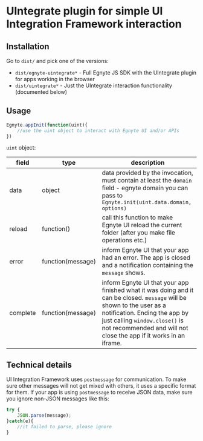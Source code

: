 # UIntegrate plugin for simple UI Integration Framework interaction

## Installation

Go to `dist/` and pick one of the versions:

- `dist/egnyte-uintegrate*` - Full Egnyte JS SDK with the UIntegrate plugin for apps working in the browser
- `dist/uintegrate*` - Just the UIntegrate interaction functionality (documented below)

## Usage

```javascript
Egnyte.appInit(function(uint){
    //use the uint object to interact with Egnyte UI and/or APIs
})
```

`uint` object:


field | type | description
 --- | --- | ---
data| object | data provided by the invocation, must contain at least the `domain` field - egnyte domain you can pass to `Egnyte.init(uint.data.domain, options)`
reload | function() | call this function to make Egnyte UI reload the current folder (after you make file operations etc.)
error | function(message) | inform Egnyte UI that your app had an error. The app is closed and a notification containing the `message` shows.
complete | function(message) | inform Egnyte UI that your app finished what it was doing and it can be closed. `message` will be shown to the user as a notification. Ending the app by just calling `window.close()` is not recommended and will not close the app if it works in an iframe.


## Technical details

UI Integration Framework uses `postmessage` for communication.
To make sure other messages will not get mixed with others, it uses a specific format for them. If your app is using `postmessage` to receive JSON data, make sure you ignore non-JSON messages like this:

```javascript
try {
    JSON.parse(message);
}catch(e){
    //it failed to parse, please ignore
}
```